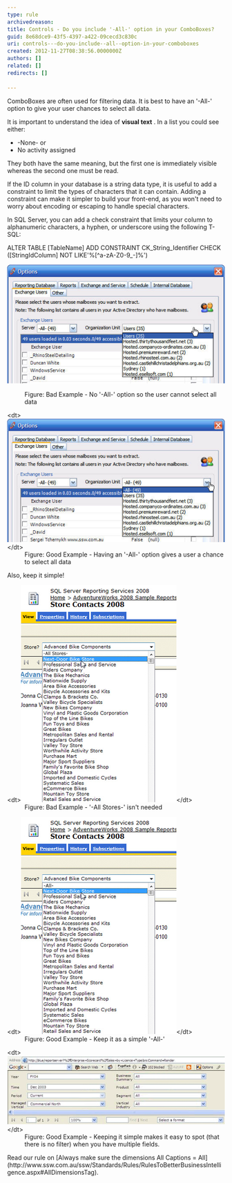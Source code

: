 ```yaml
---
type: rule
archivedreason: 
title: Controls - Do you include '-All-' option in your ComboBoxes?
guid: 8e68dce9-43f5-4397-a422-09cecd3c830c
uri: controls---do-you-include--all--option-in-your-comboboxes
created: 2012-11-27T08:38:56.0000000Z
authors: []
related: []
redirects: []

---
```


ComboBoxes are often used for filtering data. It is best to have an '-All-' option to give your user chances to select all data.




It is important to understand the idea of  **visual text** . In a list you could see either:

* -None- or
* No activity assigned


They both have the same meaning, but the first one is immediately visible whereas the second one must be read.

<!--endintro-->



If the ID column in your database is a string data type, it is useful to add a constraint to limit the types of characters that it can contain. Adding a constraint can make it simpler to build your front-end, as you won't need to worry about encoding or escaping to handle special characters.



In SQL Server, you can add a check constraint that limits your column to alphanumeric characters, a hyphen, or underscore using the following T-SQL:

ALTER TABLE [TableName] ADD CONSTRAINT CK\_String\_Identifier
    CHECK ([StringIdColumn] NOT LIKE'%[^a-zA-Z0-9\_\-]%')







![](../../assets/Combo-ALL-1.jpg)
<dl class="badImage"><dd>Figure: Bad Example - No '-All-' option so the user cannot select all data</dd></dl><dl class="goodImage">&lt;dt&gt;<img alt="ComboBox without All" src="../../assets/Combo-ALL-2.jpg">&lt;/dt&gt;
<dd>Figure: Good Example - Having an '-All-' option gives a user a chance to select all data</dd></dl>
Also, keep it simple!
<dl class="badImage">&lt;dt&gt;<img alt="All Stores" src="../../assets/SelectAllBad.jpg">&lt;/dt&gt;
<dd>Figure: Bad Example - '-All Stores-' isn't needed</dd></dl><dl class="goodImage">&lt;dt&gt;<img alt="All" src="../../assets/SelectAllGood.jpg">&lt;/dt&gt;
<dd>Figure: Good Example - Keep it as a simple '-All-'</dd></dl><dl class="goodImage">&lt;dt&gt;<img alt="All" src="../../assets/SelectAllVGood.gif">&lt;/dt&gt;
<dd>Figure: Good Example - Keeping it simple makes it easy to spot (that there is no filter) when you have multiple fields.</dd></dl>
Read our rule on [Always make sure the dimensions All Captions = All](http://www.ssw.com.au/ssw/Standards/Rules/RulesToBetterBusinessIntelligence.aspx#AllDimensionsTag).
